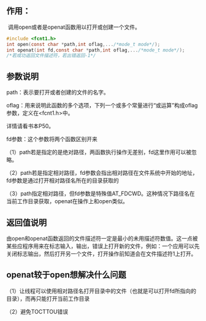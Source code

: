 ## 作用：

​	调用open或者是openat函数用以打开或创建一个文件。

```c
#include <fcnt1.h>
int open(const char *path,int oflag,.../*mode_t mode*/);
int openat(int fd,const char *path,int oflag,.../*mode_t mode*/);
/*若成功返回文件描述符，若出错返回-1*/
```



## 参数说明

path：表示要打开或者创建的文件的名字。

oflag：用来说明此函数的多个选项，下列一个或多个常量进行“或运算”构成oflag参数，定义在<fcnt1.h>中。

详情请看书本P50。

fd参数：这个参数将两个函数区别开来

（1）path若是指定的是绝对路径，两函数执行操作无差别，fd这里作用可以被忽略。

（2）path若是指定相对路径，fd参数会指出相对路径在文件系统中开始的地址，fd参数是通过打开相对路径名所在的目录获取的

（3）path指定相对路径，但fd参数是特殊值AT_FDCWD。这种情况下路径名在当前工作目录获取，openat在操作上和open类似。



## 返回值说明

​	由open和openat函数返回的文件描述符一定是最小的未用描述符数值。这一点被某些应程序用来在标志输入，输出，错误上打开新的文件，例如：一个应用可以先关闭标志输出，然后打开另一个文件，打开操作前知道会在文件描述符1上打开。





## openat较于open想解决什么问题

（1）让线程可以使用相对路径名打开目录中的文件（也就是可以打开fd所指向的目录），而再只能打开当前工作目录

（2）避免TOCTTOU错误

